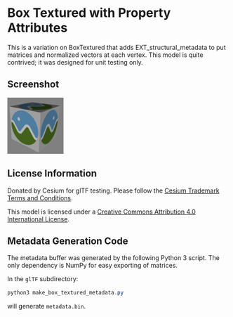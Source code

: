 # Box Textured with Property Attributes

This is a variation on BoxTextured that adds EXT_structural_metadata to put matrices and normalized vectors at each vertex. This model is quite contrived; it was designed for unit testing only.

## Screenshot

![screenshot](screenshot/screenshot.png)

## License Information

Donated by Cesium for glTF testing. Please follow the [Cesium Trademark Terms and Conditions](https://github.com/AnalyticalGraphicsInc/cesium/wiki/CesiumTrademark.pdf).

This model is licensed under a [Creative Commons Attribution 4.0 International License](http://creativecommons.org/licenses/by/4.0/).

## Metadata Generation Code

The metadata buffer was generated by the following Python 3 script. The only dependency is NumPy for easy exporting of matrices.

In the `glTF` subdirectory:

```powershell
python3 make_box_textured_metadata.py
```

will generate `metadata.bin`.
